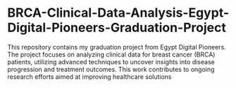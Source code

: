 # BRCA-Clinical-Data-Analysis-Egypt-Digital-Pioneers-Graduation-Project
This repository contains my graduation project from Egypt Digital Pioneers. The project focuses on analyzing clinical data for breast cancer (BRCA) patients, utilizing advanced techniques to uncover insights into disease progression and treatment outcomes. This work contributes to ongoing research efforts aimed at improving healthcare solutions
